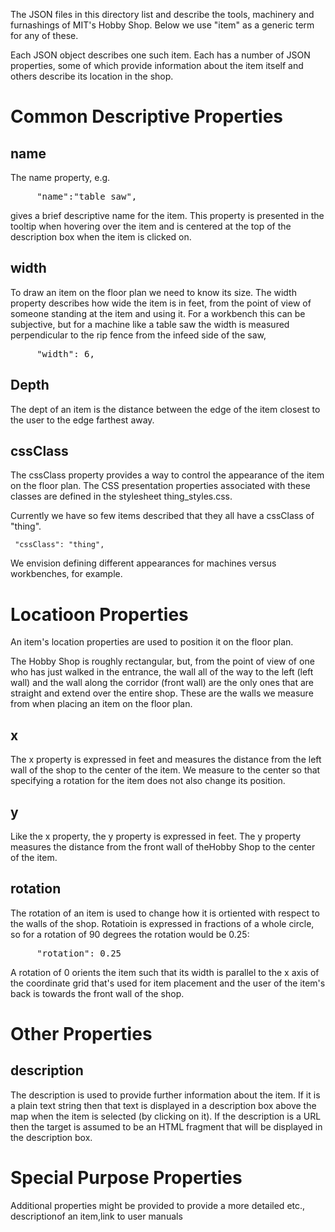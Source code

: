The JSON files in this directory list and describe the tools,
machinery and furnashings of MIT's Hobby Shop.  Below we use "item" as
a generic term for any of these.

Each JSON object describes one such item. Each has a number of JSON
properties, some of which provide information about the item itself
and others describe its location in the shop.


# Common Descriptive Properties

## name

The name property, e.g.

<pre>
     "name":"table saw",
</pre>

gives a brief descriptive name for the item.  This property is
presented in the tooltip when hovering over the item and is centered
at the top of the description box when the item is clicked on.

## width

To draw an item on the floor plan we need to know its size.  The width
property describes how wide the item is in feet, from the point of
view of someone standing at the item and using it.  For a workbench
this can be subjective, but for a machine like a table saw the width
is measured perpendicular to the rip fence from the infeed side of the
saw,

<pre>
     "width": 6,
</pre>

## Depth

The dept of an item is the distance between the edge of the item
closest to the user to the edge farthest away.


## cssClass

The cssClass property provides a way to control the appearance of the
item on the floor plan.  The CSS presentation properties associated
with these classes are defined in the stylesheet thing_styles.css.

Currently we have so few items described that they all have a cssClass
of "thing".

     "cssClass": "thing",

We envision defining different appearances for machines versus
workbenches, for example.


# Locatioon Properties

An item's location properties are used to position it on the floor plan.

The Hobby Shop is roughly rectangular, but, from the point of view of
one who has just walked in the entrance, the wall all of the way to
the left (left wall) and the wall along the corridor (front wall) are
the only ones that are straight and extend over the entire shop.
These are the walls we measure from when placing an item on the floor
plan.


## x

The x property is expressed in feet and measures the distance from the
left wall of the shop to the center of the item.  We measure to the
center so that specifying a rotation for the item does not also change
its position.


## y

Like the x property, the y property is expressed in feet.  The y
property measures the distance from the front wall of theHobby Shop to
the center of the item.


## rotation

The rotation of an item is used to change how it is ortiented with
respect to the walls of the shop.  Rotatioin is expressed in fractions
of a whole circle, so for a rotation of 90 degrees the rotation would
be 0.25:

<pre>
     "rotation": 0.25
</pre>

A rotation of 0 orients the item such that its width is parallel to
the x axis of the coordinate grid that's used for item placement and
the user of the item's back is towards the front wall of the shop.


# Other Properties


## description

The description is used to provide further information about the item.
If it is a plain text string then that text is displayed in a
description box above the map when the item is selected (by clicking
on it).  If the description is a URL then the target is assumed to be
an HTML fragment that will be displayed in the description box.


# Special Purpose Properties

Additional properties might be provided to provide a more detailed etc.,
descriptionof an item,link to user manuals
